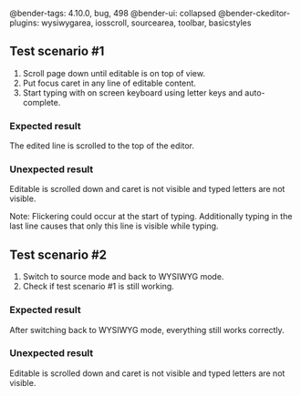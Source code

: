 @bender-tags: 4.10.0, bug, 498
@bender-ui: collapsed
@bender-ckeditor-plugins: wysiwygarea, iosscroll, sourcearea, toolbar, basicstyles

## Test scenario #1

1. Scroll page down until editable is on top of view.
1. Put focus caret in any line of editable content.
1. Start typing with on screen keyboard using letter keys and auto-complete.

### Expected result

The edited line is scrolled to the top of the editor.

### Unexpected result

Editable is scrolled down and caret is not visible and typed letters are not visible.

Note: Flickering could occur at the start of typing. Additionally typing in the last line causes that only this line is visible while typing.

## Test scenario #2

1. Switch to source mode and back to WYSIWYG mode.
2. Check if test scenario #1 is still working.

### Expected result

After switching back to WYSIWYG mode, everything still works correctly.

### Unexpected result

Editable is scrolled down and caret is not visible and typed letters are not visible.
